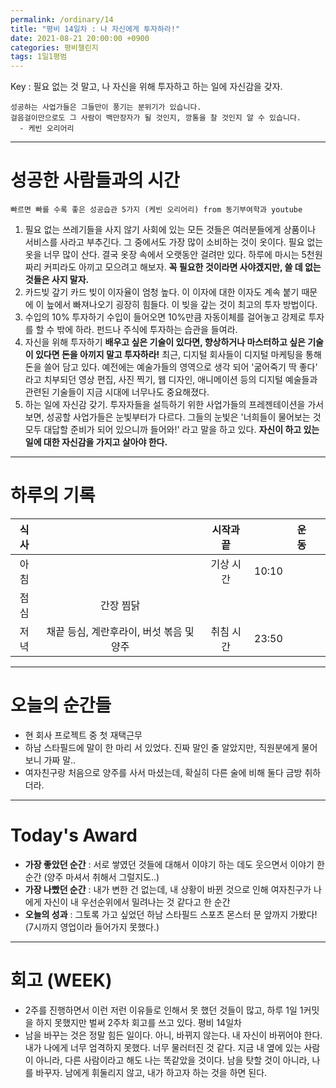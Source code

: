 ```yaml
---
permalink: /ordinary/14
title: "평비 14일차 : 나 자신에게 투자하라!"
date: 2021-08-21 20:00:00 +0900
categories: 평비챌린지
tags: 1일1평범
---  
```

Key : 필요 없는 것 말고, 나 자신을 위해 투자하고 하는 일에 자신감을 갖자.  
```
성공하는 사업가들은 그들만이 풍기는 분위기가 있습니다.
걸음걸이만으로도 그 사람이 백만장자가 될 것인지, 깡통을 찰 것인지 알 수 있습니다.
  - 케빈 오리어리
```

---
# 성공한 사람들과의 시간
`빠르면 빠를 수록 좋은 성공습관 5가지 (케빈 오리어리) from 동기부여학과 youtube`  
1. 필요 없는 쓰레기들을 사지 않기
  사회에 있는 모든 것들은 여러분들에게 상품이나 서비스를 사라고 부추긴다. 그 중에서도 가장 많이 소비하는 것이 옷이다. 필요 없는 옷을 너무 많이 산다. 결국 옷장 속에서 오랫동안 걸려만 있다. 하루에 마시는 5천원짜리 커피라도 아끼고 모으려고 해보자. **꼭 필요한 것이라면 사야겠지만, 쓸 데 없는 것들은 사지 말자.**  
2. 카드빚 갚기
  카드 빚이 이자율이 엄청 높다. 이 이자에 대한 이자도 계속 붙기 때문에 이 늪에서 빠져나오기 굉장히 힘들다. 이 빚을 갚는 것이 최고의 투자 방법이다.  
3. 수입의 10% 투자하기
  수입이 들어오면 10%만큼 자동이체를 걸어놓고 강제로 투자를 할 수 밖에 하라. 펀드나 주식에 투자하는 습관을 들여라.  
4. 자신을 위해 투자하기
  **배우고 싶은 기술이 있다면, 향상하거나 마스터하고 싶은 기술이 있다면 돈을 아끼지 말고 투자하라!** 최근, 디지털 회사들이 디지털 마케팅을 통해 돈을 쓸어 담고 있다. 예전에는 예술가들의 영역으로 생각 되어 '굶어죽기 딱 좋다' 라고 치부되던 영상 편집, 사진 찍기, 웹 디자인, 애니메이션 등의 디지털 예술들과 관련된 기술들이 지금 시대에 너무나도 중요해졌다.  
5. 하는 일에 자신감 갖기.
  투자자들을 설득하기 위한 사업가들의 프레젠테이션을 가서 보면, 성공할 사업가들은 눈빛부터가 다르다. 그들의 눈빛은 '너희들이 물어보는 것 모두 대답할 준비가 되어 있으니까 들어와!' 라고 말을 하고 있다. **자신이 하고 있는 일에 대한 자신감을 가지고 살아야 한다.**

---
# 하루의 기록

| 식사 |  | 시작과 끝 |  | 운동 |  |
|:----:|:----:|:----:|:----:|:----:|:----:|
| 아침 |  | 기상 시간 | 10:10 |  |  |
| 점심 | 간장 찜닭 |  |  |  |  |
| 저녁 | 채끝 등심, 계란후라이, 버섯 볶음 및 양주 | 취침 시간 | 23:50 |  |  |

---
# 오늘의 순간들
- 현 회사 프로젝트 중 첫 재택근무
- 하남 스타필드에 말이 한 마리 서 있었다. 진짜 말인 줄 알았지만, 직원분에게 물어보니 가짜 말..
- 여자친구랑 처음으로 양주를 사서 마셨는데, 확실히 다른 술에 비해 둘다 금방 취하더라.

---
# Today's Award
- **가장 좋았던 순간** : 서로 쌓였던 것들에 대해서 이야기 하는 데도 웃으면서 이야기 한 순간 (양주 마셔서 취해서 그럴지도..)
- **가장 나빴던 순간** : 내가 변한 건 없는데, 내 상황이 바뀐 것으로 인해 여자친구가 나에게 자신이 내 우선순위에서 밀려나는 것 같다고 한 순간
- **오늘의 성과** : 그토록 가고 싶었던 하남 스타필드 스포츠 몬스터 문 앞까지 가봤다! (7시까지 영업이라 들어가지 못했다.)

---
# 회고 (WEEK)
- 2주를 진행하면서 이런 저런 이유들로 인해서 못 했던 것들이 많고, 하루 1일 1커밋을 하지 못했지만 벌써 2주차 회고를 쓰고 있다. 평비 14일차 
- 남을 바꾸는 것은 정말 힘든 일이다. 아니, 바뀌지 않는다. 내 자신이 바뀌어야 한다. 내가 나에게 너무 엄격하지 못했다. 너무 물러터진 것 같다. 지금 내 옆에 있는 사람이 아니라, 다른 사람이라고 해도 나는 똑같았을 것이다. 남을 탓할 것이 아니라, 나를 바꾸자. 남에게 휘둘리지 않고, 내가 하고자 하는 것을 하면 된다.
